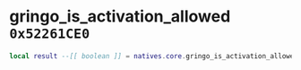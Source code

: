 # gringo_is_activation_allowed `0x52261CE0`

```lua
local result --[[ boolean ]] = natives.core.gringo_is_activation_allowed(_unk0 --[[ number ]])
```